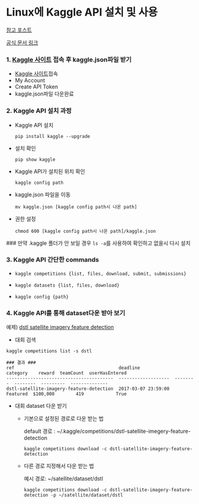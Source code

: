 # Linux에 Kaggle API 설치 및 사용

[참고 포스트]( https://paiai.tistory.com/30 )

[공식 문서 링크]( https://github.com/Kaggle/kaggle-api )



### 1. [Kaggle 사이트]( https://www.kaggle.com/ ) 접속 후 kaggle.json파일 받기

- [Kaggle 사이트]( https://www.kaggle.com/ )접속
- My Account
- Create API Token
- kaggle.json파일 다운완료



### 2. Kaggle API 설치 과정

- Kaggle API 설치

  `pip install kaggle --upgrade`

- 설치 확인

  `pip show kaggle`

- Kaggle API가 설치된 위치 확인

  `kaggle config path`

- kaggle.json 파일을 이동

  `mv kaggle.json [kaggle config path시 나온 path]`

- 권한 설정

  `chmod 600 [kaggle config path시 나온 path]/kaggle.json`

\### 만약 .kaggle 폴더가 안 보일 경우 `ls -a`를 사용하여 확인하고 없을시 다시 설치



### 3. Kaggle API 간단한 commands

- ```
  kaggle competitions {list, files, download, submit, submissions}
  ```

- ```
  kaggle datasets {list, files, download}
  ```

- ```
  kaggle config {path}
  ```



### 4. Kaggle API를 통해 dataset다운 받아 보기

예제) [dstl satellite imagery feature detection]( https://www.kaggle.com/c/dstl-satellite-imagery-feature-detection )

- 대회 검색

```
kaggle competitions list -s dstl
```

```
### 결과 ###
ref                                       deadline             category    reward  teamCount  userHasEntered  
----------------------------------------  -------------------  --------  --------  ---------  --------------  
dstl-satellite-imagery-feature-detection  2017-03-07 23:59:00  Featured  $100,000        419            True 
```



- 대회 dataset 다운 받기

  - 기본으로 설정된 경로로 다운 받는 법

    default 경로 : ~/.kaggle/competitions/dstl-satellite-imegery-feature-detection

    ```
    kaggle competitions download -c dstl-satellite-imagery-feature-detection
    ```

  - 다른 경로 지정해서 다운 받는 법

    예시 경로: ~/satellite/dataset/dstl

    ```
    kaggle competitions download -c dstl-satellite-imagery-feature-detection -p ~/satellite/dataset/dstl
    ```

    

